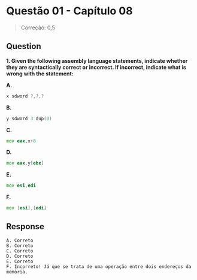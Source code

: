 # Questão 01 - Capítulo 08

> Correção: 0,5

## Question

**<p>1. Given the following assembly language statements, indicate whether they are
syntactically correct or incorrect. If incorrect, indicate what is wrong with the
statement:**

**A.**
 ```asm
x sdword ?,?,?
```
**B.**
 ```asm
y sdword 3 dup(0)
```
**C.**
 ```asm
mov eax,x+8 
```
**D.**
 ```asm
mov eax,y[ebx]
```
**E.**
 ```asm
mov esi,edi
```
**F.**
 ```asm
mov [esi],[edi]
```

## Response
```
A. Correto
B. Correto
C. Correto
D. Correto
E. Correto
F. Incorreto! Já que se trata de uma operação entre dois endereços da memória.
```

